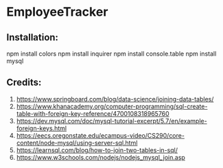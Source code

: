 # EmployeeTracker

## Installation:
npm install colors
npm install inquirer
npm install console.table
npm install mysql

## Credits:
1. https://www.springboard.com/blog/data-science/joining-data-tables/
2. https://www.khanacademy.org/computer-programming/sql-create-table-with-foreign-key-reference/4700108318965760
3. https://dev.mysql.com/doc/mysql-tutorial-excerpt/5.7/en/example-foreign-keys.html
4. https://eecs.oregonstate.edu/ecampus-video/CS290/core-content/node-mysql/using-server-sql.html
5. https://learnsql.com/blog/how-to-join-two-tables-in-sql/
6. https://www.w3schools.com/nodejs/nodejs_mysql_join.asp
